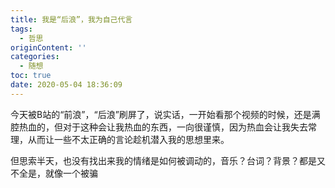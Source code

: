 ```yaml
---
title: 我是“后浪”，我为自己代言
tags:
  - 哲思
originContent: ''
categories:
  - 随想
toc: true
date: 2020-05-04 18:36:09
---
```


今天被B站的“前浪”，“后浪”刷屏了，说实话，一开始看那个视频的时候，还是满腔热血的，但对于这种会让我热血的东西，一向很谨慎，因为热血会让我失去常理，从而让一些不太正确的言论趁机潜入我的思想里来。

但思索半天，也没有找出来我的情绪是如何被调动的，音乐？台词？背景？都是又不全是，就像一个被骗